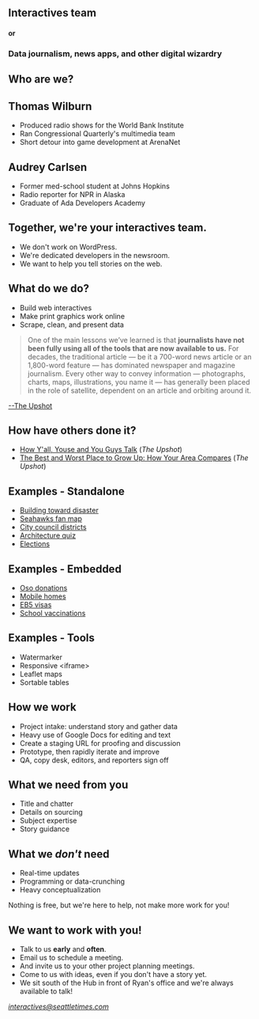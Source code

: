 <div class="reveal">
<div class="slides">

<section>

## Interactives team

#### or

### Data journalism, news apps, and other digital wizardry

</section>

<section>

## Who are we?

</section>

<section>

## Thomas Wilburn

* Produced radio shows for the World Bank Institute
* Ran Congressional Quarterly's multimedia team
* Short detour into game development at ArenaNet

</section>

<section>

## Audrey Carlsen

* Former med-school student at Johns Hopkins
* Radio reporter for NPR in Alaska
* Graduate of Ada Developers Academy

</section>

<section>

## Together, we're your interactives team.

* We don't work on WordPress.
* We're dedicated developers in the newsroom.
* We want to help you tell stories on the web.

</section>

<section>

## What do we do?

* Build web interactives
* Make print graphics work online
* Scrape, clean, and present data

</section>

<section>

> One of the main lessons we’ve learned is that **journalists have not been fully using all of the tools that are now available to us.** For decades, the traditional article — be it a 700-word news article or an 1,800-word feature — has dominated newspaper and magazine journalism. Every other way to convey information — photographs, charts, maps, illustrations, you name it — has generally been placed in the role of satellite, dependent on an article and orbiting around it.

[--The Upshot](http://www.nytimes.com/2015/04/18/upshot/letter-what-weve-learned.html)

</section>

<section>

## How have others done it?
* [How Y'all, Youse and You Guys Talk](http://www.nytimes.com/interactive/2013/12/20/sunday-review/dialect-quiz-map.html) (*The Upshot*)
* [The Best and Worst Place to Grow Up: How Your Area Compares](http://www.nytimes.com/interactive/2015/05/03/upshot/the-best-and-worst-places-to-grow-up-how-your-area-compares.html) (*The Upshot*)

</section>

<section>

## Examples - Standalone

* [Building toward disaster](http://projects.seattletimes.com/2014/building-toward-disaster/)
* [Seahawks fan map](http://projects.seattletimes.com/2014/hawks-fan-map/)
* [City council districts](http://projects.seattletimes.com/2015/council-district-map/)
* [Architecture quiz](http://projects.seattletimes.com/2015/seattle-architecture-quiz/)
* [Elections](http://projects.seattletimes.com/2014/elections/)

</section>

<section>

## Examples - Embedded

* [Oso donations](http://www.seattletimes.com/seattle-news/millions-in-donations-help-ease-burden-in-oso-slide-communities/)
* [Mobile homes](http://www.seattletimes.com/business/real-estate/the-mobile-home-trap-how-a-warren-buffett-empire-preys-on-the-poor/)
* [EB5 visas](http://www.seattletimes.com/business/boeing-aerospace/low-wages-for-aerospace-workers-despite-tax-breaks-for-employers/)
* [School vaccinations](http://blogs.seattletimes.com/fyi-guy/2015/02/04/explore-this-vaccine-exemption-rates-for-every-washington-school/)

</section>

<section>

## Examples - Tools

* Watermarker
* Responsive &lt;iframe&gt;
* Leaflet maps
* Sortable tables

</section>

<section>

## How we work

* Project intake: understand story and gather data
* Heavy use of Google Docs for editing and text
* Create a staging URL for proofing and discussion
* Prototype, then rapidly iterate and improve
* QA, copy desk, editors, and reporters sign off

</section>

<section>

## What we need from you

* Title and chatter
* Details on sourcing
* Subject expertise
* Story guidance

</section>

<section>

## What we *don't* need

* Real-time updates
* Programming or data-crunching
* Heavy conceptualization

Nothing is free, but we're here to help, not make more work for you!

</section>

<section>

## We want to work with you!

* Talk to us **early** and **often**.
* Email us to schedule a meeting.
* And invite us to your other project planning meetings.
* Come to us with ideas, even if you don't have a story yet.
* We sit south of the Hub in front of Ryan's office and we're always available to talk!

*interactives@seattletimes.com*

</section>

</div>
</div>